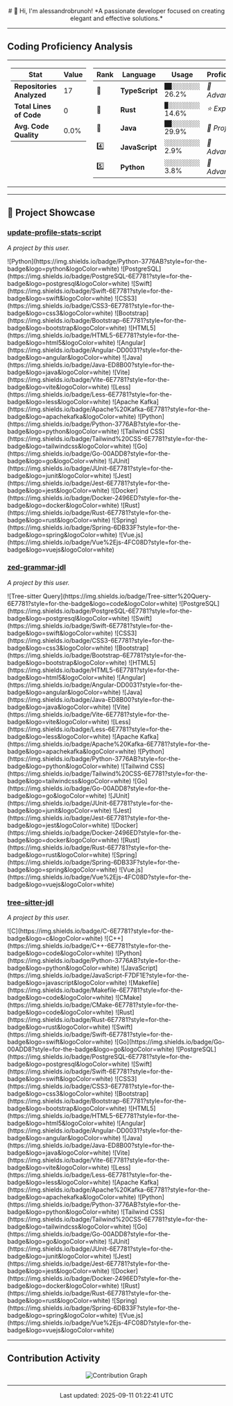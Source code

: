 <div align="center">
# 👋 Hi, I'm alessandrobrunoh!
*A passionate developer focused on creating elegant and effective solutions.*
</div>

---

## Coding Proficiency Analysis

<table>
<tr>
<td width="40%" valign="top">

| Stat | Value |
|---|---|
| **Repositories Analyzed** | 17 |
| **Total Lines of Code** | 0 |
| **Avg. Code Quality** | 0.0% |


</td>
<td width="60%" valign="top">

| Rank | Language | Usage | Proficiency |
|---|---|---|---|
| 🥇 | **TypeScript** | `██░░░░░░░░` 26.2% | *🚀 Advanced* |
| 🥈 | **Rust** | `█░░░░░░░░░` 14.6% | *⭐ Expert* |
| 🥉 | **Java** | `██░░░░░░░░` 29.9% | *🎯 Proficient* |
| 4️⃣ | **JavaScript** | `░░░░░░░░░░` 2.9% | *🚀 Advanced* |
| 5️⃣ | **Python** | `░░░░░░░░░░` 3.8% | *🚀 Advanced* |


</td>
</tr>
</table>


---

## 🚀 Project Showcase

### [update-profile-stats-script](https://github.com/alessandrobrunoh/update-profile-stats-script)
*A project by this user.*

<p>![Python](https://img.shields.io/badge/Python-3776AB?style=for-the-badge&logo=python&logoColor=white) ![PostgreSQL](https://img.shields.io/badge/PostgreSQL-6E7781?style=for-the-badge&logo=postgresql&logoColor=white) ![Swift](https://img.shields.io/badge/Swift-6E7781?style=for-the-badge&logo=swift&logoColor=white) ![CSS3](https://img.shields.io/badge/CSS3-6E7781?style=for-the-badge&logo=css3&logoColor=white) ![Bootstrap](https://img.shields.io/badge/Bootstrap-6E7781?style=for-the-badge&logo=bootstrap&logoColor=white) ![HTML5](https://img.shields.io/badge/HTML5-6E7781?style=for-the-badge&logo=html5&logoColor=white) ![Angular](https://img.shields.io/badge/Angular-DD0031?style=for-the-badge&logo=angular&logoColor=white) ![Java](https://img.shields.io/badge/Java-ED8B00?style=for-the-badge&logo=java&logoColor=white) ![Vite](https://img.shields.io/badge/Vite-6E7781?style=for-the-badge&logo=vite&logoColor=white) ![Less](https://img.shields.io/badge/Less-6E7781?style=for-the-badge&logo=less&logoColor=white) ![Apache Kafka](https://img.shields.io/badge/Apache%20Kafka-6E7781?style=for-the-badge&logo=apachekafka&logoColor=white) ![Python](https://img.shields.io/badge/Python-3776AB?style=for-the-badge&logo=python&logoColor=white) ![Tailwind CSS](https://img.shields.io/badge/Tailwind%20CSS-6E7781?style=for-the-badge&logo=tailwindcss&logoColor=white) ![Go](https://img.shields.io/badge/Go-00ADD8?style=for-the-badge&logo=go&logoColor=white) ![JUnit](https://img.shields.io/badge/JUnit-6E7781?style=for-the-badge&logo=junit&logoColor=white) ![Jest](https://img.shields.io/badge/Jest-6E7781?style=for-the-badge&logo=jest&logoColor=white) ![Docker](https://img.shields.io/badge/Docker-2496ED?style=for-the-badge&logo=docker&logoColor=white) ![Rust](https://img.shields.io/badge/Rust-6E7781?style=for-the-badge&logo=rust&logoColor=white) ![Spring](https://img.shields.io/badge/Spring-6DB33F?style=for-the-badge&logo=spring&logoColor=white) ![Vue.js](https://img.shields.io/badge/Vue%2Ejs-4FC08D?style=for-the-badge&logo=vuejs&logoColor=white) </p>

### [zed-grammar-jdl](https://github.com/alessandrobrunoh/zed-grammar-jdl)
*A project by this user.*

<p>![Tree-sitter Query](https://img.shields.io/badge/Tree-sitter%20Query-6E7781?style=for-the-badge&logo=code&logoColor=white) ![PostgreSQL](https://img.shields.io/badge/PostgreSQL-6E7781?style=for-the-badge&logo=postgresql&logoColor=white) ![Swift](https://img.shields.io/badge/Swift-6E7781?style=for-the-badge&logo=swift&logoColor=white) ![CSS3](https://img.shields.io/badge/CSS3-6E7781?style=for-the-badge&logo=css3&logoColor=white) ![Bootstrap](https://img.shields.io/badge/Bootstrap-6E7781?style=for-the-badge&logo=bootstrap&logoColor=white) ![HTML5](https://img.shields.io/badge/HTML5-6E7781?style=for-the-badge&logo=html5&logoColor=white) ![Angular](https://img.shields.io/badge/Angular-DD0031?style=for-the-badge&logo=angular&logoColor=white) ![Java](https://img.shields.io/badge/Java-ED8B00?style=for-the-badge&logo=java&logoColor=white) ![Vite](https://img.shields.io/badge/Vite-6E7781?style=for-the-badge&logo=vite&logoColor=white) ![Less](https://img.shields.io/badge/Less-6E7781?style=for-the-badge&logo=less&logoColor=white) ![Apache Kafka](https://img.shields.io/badge/Apache%20Kafka-6E7781?style=for-the-badge&logo=apachekafka&logoColor=white) ![Python](https://img.shields.io/badge/Python-3776AB?style=for-the-badge&logo=python&logoColor=white) ![Tailwind CSS](https://img.shields.io/badge/Tailwind%20CSS-6E7781?style=for-the-badge&logo=tailwindcss&logoColor=white) ![Go](https://img.shields.io/badge/Go-00ADD8?style=for-the-badge&logo=go&logoColor=white) ![JUnit](https://img.shields.io/badge/JUnit-6E7781?style=for-the-badge&logo=junit&logoColor=white) ![Jest](https://img.shields.io/badge/Jest-6E7781?style=for-the-badge&logo=jest&logoColor=white) ![Docker](https://img.shields.io/badge/Docker-2496ED?style=for-the-badge&logo=docker&logoColor=white) ![Rust](https://img.shields.io/badge/Rust-6E7781?style=for-the-badge&logo=rust&logoColor=white) ![Spring](https://img.shields.io/badge/Spring-6DB33F?style=for-the-badge&logo=spring&logoColor=white) ![Vue.js](https://img.shields.io/badge/Vue%2Ejs-4FC08D?style=for-the-badge&logo=vuejs&logoColor=white) </p>

### [tree-sitter-jdl](https://github.com/alessandrobrunoh/tree-sitter-jdl)
*A project by this user.*

<p>![C](https://img.shields.io/badge/C-6E7781?style=for-the-badge&logo=c&logoColor=white) ![C++](https://img.shields.io/badge/C++-6E7781?style=for-the-badge&logo=code&logoColor=white) ![Python](https://img.shields.io/badge/Python-3776AB?style=for-the-badge&logo=python&logoColor=white) ![JavaScript](https://img.shields.io/badge/JavaScript-F7DF1E?style=for-the-badge&logo=javascript&logoColor=white) ![Makefile](https://img.shields.io/badge/Makefile-6E7781?style=for-the-badge&logo=code&logoColor=white) ![CMake](https://img.shields.io/badge/CMake-6E7781?style=for-the-badge&logo=code&logoColor=white) ![Rust](https://img.shields.io/badge/Rust-6E7781?style=for-the-badge&logo=rust&logoColor=white) ![Swift](https://img.shields.io/badge/Swift-6E7781?style=for-the-badge&logo=swift&logoColor=white) ![Go](https://img.shields.io/badge/Go-00ADD8?style=for-the-badge&logo=go&logoColor=white) ![PostgreSQL](https://img.shields.io/badge/PostgreSQL-6E7781?style=for-the-badge&logo=postgresql&logoColor=white) ![Swift](https://img.shields.io/badge/Swift-6E7781?style=for-the-badge&logo=swift&logoColor=white) ![CSS3](https://img.shields.io/badge/CSS3-6E7781?style=for-the-badge&logo=css3&logoColor=white) ![Bootstrap](https://img.shields.io/badge/Bootstrap-6E7781?style=for-the-badge&logo=bootstrap&logoColor=white) ![HTML5](https://img.shields.io/badge/HTML5-6E7781?style=for-the-badge&logo=html5&logoColor=white) ![Angular](https://img.shields.io/badge/Angular-DD0031?style=for-the-badge&logo=angular&logoColor=white) ![Java](https://img.shields.io/badge/Java-ED8B00?style=for-the-badge&logo=java&logoColor=white) ![Vite](https://img.shields.io/badge/Vite-6E7781?style=for-the-badge&logo=vite&logoColor=white) ![Less](https://img.shields.io/badge/Less-6E7781?style=for-the-badge&logo=less&logoColor=white) ![Apache Kafka](https://img.shields.io/badge/Apache%20Kafka-6E7781?style=for-the-badge&logo=apachekafka&logoColor=white) ![Python](https://img.shields.io/badge/Python-3776AB?style=for-the-badge&logo=python&logoColor=white) ![Tailwind CSS](https://img.shields.io/badge/Tailwind%20CSS-6E7781?style=for-the-badge&logo=tailwindcss&logoColor=white) ![Go](https://img.shields.io/badge/Go-00ADD8?style=for-the-badge&logo=go&logoColor=white) ![JUnit](https://img.shields.io/badge/JUnit-6E7781?style=for-the-badge&logo=junit&logoColor=white) ![Jest](https://img.shields.io/badge/Jest-6E7781?style=for-the-badge&logo=jest&logoColor=white) ![Docker](https://img.shields.io/badge/Docker-2496ED?style=for-the-badge&logo=docker&logoColor=white) ![Rust](https://img.shields.io/badge/Rust-6E7781?style=for-the-badge&logo=rust&logoColor=white) ![Spring](https://img.shields.io/badge/Spring-6DB33F?style=for-the-badge&logo=spring&logoColor=white) ![Vue.js](https://img.shields.io/badge/Vue%2Ejs-4FC08D?style=for-the-badge&logo=vuejs&logoColor=white) </p>



---

## Contribution Activity
<div align="center">
  <img src="contribution_graph.svg" alt="Contribution Graph" />
</div>


---

<div align="center">
<p>Last updated: 2025-09-11 01:22:41 UTC</p>
</div>
